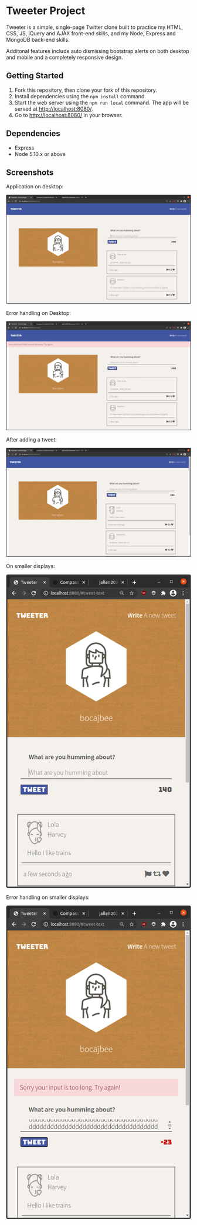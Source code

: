 # Tweeter Project

Tweeter is a simple, single-page Twitter clone built to practice my HTML, CSS, JS, jQuery and AJAX front-end skills, and my Node, Express and MongoDB back-end skills.

Additonal features include auto dismissing bootstrap alerts on both desktop and mobile and a completely responsive design.

## Getting Started

1. Fork this repository, then clone your fork of this repository.
2. Install dependencies using the `npm install` command.
3. Start the web server using the `npm run local` command. The app will be served at <http://localhost:8080/>.
4. Go to <http://localhost:8080/> in your browser.

## Dependencies

- Express
- Node 5.10.x or above

## Screenshots

Application on desktop:

!["Application on desktop"](https://github.com/jallen2034/tweeter/blob/master/docs/1.png)

Error handling on Desktop:

!["Error handling on Desktop"](https://github.com/jallen2034/tweeter/blob/master/docs/2.png)

After adding a tweet:

!["Adding a tweet"](https://github.com/jallen2034/tweeter/blob/master/docs/3.png)

On smaller displays:

!["On smaller displays"](https://github.com/jallen2034/tweeter/blob/master/docs/5.png)

Error handling on smaller displays:

!["Error handling on smaller displays"](https://github.com/jallen2034/tweeter/blob/master/docs/4.png)